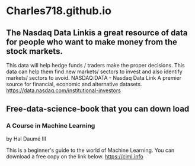 # Charles718.github.io

## The Nasdaq Data Linkis a great resource of data for people who want to make money from the stock markets. 
This data will help hedge funds / traders make the proper decisions. This data can help them find new markets/ sectors to invest and also identify markets/ sectors to avoid.
NASDAQ:DATA - Nasdaq Data Link A premier source for financial, economic and alternative datasets.
https://data.nasdaq.com/institutional-investors

## Free-data-science-book that you can down load
### A Course in Machine Learning
by Hal Daumé III

This is a beginner's guide to the world of Machine Learning. You can download a free copy on the link below.
https://ciml.info


